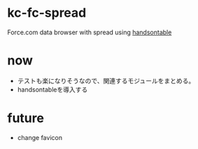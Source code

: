 # kc-fc-spread
Force.com data browser with spread using [handsontable](https://github.com/handsontable/handsontable)

# now
+ テストも楽になりそうなので、関連するモジュールをまとめる。
+ handsontableを導入する

# future
+ change favicon

